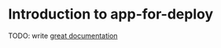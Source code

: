 # Introduction to app-for-deploy

TODO: write [great documentation](http://jacobian.org/writing/what-to-write/)
